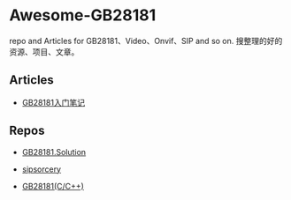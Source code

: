 # Awesome-GB28181
repo and Articles for GB28181、Video、Onvif、SIP and so on.
搜整理的好的资源、项目、文章。

## Articles 

+ [GB28181入门笔记](https://blog.csdn.net/sbddbfm/article/details/99095022)


## Repos

+ [GB28181.Solution](https://github.com/GB28181/GB28181.Solution)

+ [sipsorcery](https://github.com/sipsorcery/sipsorcery)

+ [GB28181(C/C++)](https://github.com/usecpp/gb28181-2016)


